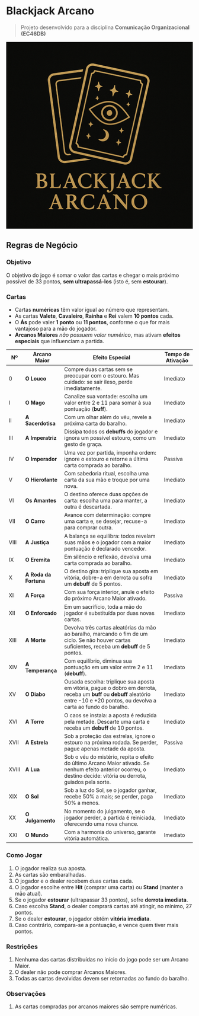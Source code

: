 # Blackjack Arcano

> Projeto desenvolvido para a disciplina **Comunicação Organizacional (EC46DB)**

![Logo](assets/logo.png)

## Regras de Negócio

### Objetivo
O objetivo do jogo é somar o valor das cartas e chegar o mais próximo possível de 33 pontos, **sem ultrapassá-los** (isto é, sem **estourar**).

### Cartas
- Cartas **numéricas** têm valor igual ao número que representam.
- As cartas **Valete**, **Cavaleiro**, **Rainha** e **Rei** valem **10 pontos** cada.
- O **Ás** pode valer **1 ponto** ou **11 pontos**, conforme o que for mais vantajoso para a mão do jogador.
- **Arcanos Maiores** *não possuem valor numérico*, mas ativam **efeitos especiais** que influenciam a partida.

| Nº    | Arcano Maior          | Efeito Especial                                                                                            | Tempo de Ativação |
| ----- | --------------------- | ---------------------------------------------------------------------------------------------------------- | ----------------- |
| 0     | **O Louco**           | Compre duas cartas sem se preocupar com o estouro. Mas cuidado: se sair ileso, perde imediatamente.        | Imediato          |
| I     | **O Mago**            | Canalize sua vontade: escolha um valor entre 2 e 11 para somar à sua pontuação (**buff**).                 | Imediato          |
| II    | **A Sacerdotisa**     | Com um olhar além do véu, revele a próxima carta do baralho.                                               | Imediato          |
| III   | **A Imperatriz**      | Dissipa todos os **debuffs** do jogador e ignora um possível estouro, como um gesto de graça.              | Imediato          |
| IV    | **O Imperador**       | Uma vez por partida, imponha ordem: ignore o estouro e retorne a última carta comprada ao baralho.         | Passiva           |
| V     | **O Hierofante**      | Com sabedoria ritual, escolha uma carta da sua mão e troque por uma nova.                                  | Imediato          |
| VI    | **Os Amantes**        | O destino oferece duas opções de carta: escolha uma para manter, a outra é descartada.                     | Imediato          |
| VII   | **O Carro**           | Avance com determinação: compre uma carta e, se desejar, recuse-a para comprar outra.                      | Imediato          |
| VIII  | **A Justiça**         | A balança se equilibra: todos revelam suas mãos e o jogador com a maior pontuação é declarado vencedor.    | Imediato          |
| IX    | **O Eremita**         | Em silêncio e reflexão, devolva uma carta comprada ao baralho.                                             | Imediato          |
| X     | **A Roda da Fortuna** | O destino gira: triplique sua aposta em vitória, dobre-a em derrota ou sofra um **debuff** de 5 pontos.    | Imediato          |
| XI    | **A Força**           | Com sua força interior, anule o efeito do próximo Arcano Maior ativado.                                    | Passiva           |
| XII   | **O Enforcado**       | Em um sacrifício, toda a mão do jogador é substituída por duas novas cartas.                               | Imediato          |
| XIII  | **A Morte**           | Devolva três cartas aleatórias da mão ao baralho, marcando o fim de um ciclo. Se não houver cartas suficientes, receba um **debuff** de 5 pontos.                                                                                                                                    | Imediato          |
| XIV   | **A Temperança**      | Com equilíbrio, diminua sua pontuação em um valor entre 2 e 11 (**debuff**).                               | Imediato          |
| XV    | **O Diabo**           | Ousada escolha: triplique sua aposta em vitória, pague o dobro em derrota, receba um **buff** ou **debuff** aleatório entre -10 e +20 pontos, ou devolva a carta ao fundo do baralho.                                                                                              | Imediato          |
| XVI   | **A Torre**           | O caos se instala: a aposta é reduzida pela metade. Descarte uma carta e receba um **debuff** de 10 pontos.| Imediato          |
| XVII  | **A Estrela**         | Sob a proteção das estrelas, ignore o estouro na próxima rodada. Se perder, pague apenas metade da aposta. | Passiva           |
| XVIII | **A Lua**             | Sob o véu do mistério, repita o efeito do último Arcano Maior ativado. Se nenhum efeito anterior ocorreu, o destino decide: vitória ou derrota, guiados pela sorte.                                                                                                                 | Imediato          |
| XIX   | **O Sol**             | Sob a luz do Sol, se o jogador ganhar, recebe 50% a mais; se perder, paga 50% a menos.                     | Imediato          |
| XX    | **O Julgamento**      | No momento do julgamento, se o jogador perder, a partida é reiniciada, oferecendo uma nova chance.         | Imediato          |
| XXI   | **O Mundo**           | Com a harmonia do universo, garante vitória automática.                                                    | Imediato          |

### Como Jogar
1. O jogador realiza sua aposta.
2. As cartas são embaralhadas.
3. O jogador e o dealer recebem duas cartas cada.
4. O jogador escolhe entre **Hit** (comprar uma carta) ou **Stand** (manter a mão atual).
5. Se o jogador **estourar** (ultrapassar 33 pontos), sofre **derrota imediata**.
6. Caso escolha **Stand**, o dealer comprará cartas até atingir, no mínimo, 27 pontos.
7. Se o dealer **estourar**, o jogador obtém **vitória imediata**.
8. Caso contrário, compara-se a pontuação, e vence quem tiver mais pontos.

### Restrições
1. Nenhuma das cartas distribuídas no início do jogo pode ser um Arcano Maior.
2. O dealer não pode comprar Arcanos Maiores.
3. Todas as cartas devolvidas devem ser retornadas ao fundo do baralho.

### Observações
1. As cartas compradas por arcanos maiores são sempre numéricas.
